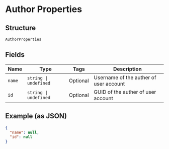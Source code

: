 
# Author Properties

## Structure

`AuthorProperties`

## Fields

| Name | Type | Tags | Description |
|  --- | --- | --- | --- |
| `name` | `string \| undefined` | Optional | Username of the auther of user account |
| `id` | `string \| undefined` | Optional | GUID of the auther of user account |

## Example (as JSON)

```json
{
  "name": null,
  "id": null
}
```

